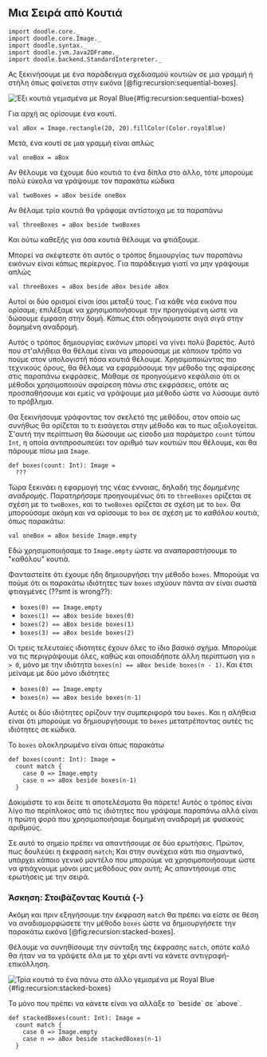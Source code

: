 ## Μια Σειρά από Κουτιά

```tut:invisible
import doodle.core._
import doodle.core.Image._
import doodle.syntax._
import doodle.jvm.Java2DFrame._
import doodle.backend.StandardInterpreter._
```

Ας ξεκινήσουμε με ένα παράδειγμα σχεδιασμού κουτιών σε μια γραμμή ή στήλη όπως φαίνεται στην εικόνα [@fig:recursion:sequential-boxes].

![Έξι κουτιά γεμισμένα με Royal Blue](./src/pages/recursion/sequential-boxes.pdf+svg){#fig:recursion:sequential-boxes}

Για αρχή ας ορίσουμε ένα κουτί.

```tut:book
val aBox = Image.rectangle(20, 20).fillColor(Color.royalBlue)
```

Μετά, ένα κουτί σε μια γραμμή είναι απλώς

```tut:book
val oneBox = aBox
```

Αν θέλουμε να έχουμε δύο κουτιά το ένα δίπλα στο άλλο, τότε μπορούμε πολύ εύκολα να γράψουμε τον παρακάτω κώδικα

```tut:book
val twoBoxes = aBox beside oneBox
```

Αν θέλαμε τρία κουτιά θα γράφαμε αντίστοιχα με τα παραπάνω

```tut:book
val threeBoxes = aBox beside twoBoxes
```

Και ούτω καθεξής για όσα κουτιά θέλουμε να φτιάξουμε.

Μπορεί να σκέφτεστε ότι αυτός ο τρόπος δημιουργίας των παραπάνω εικόνων είναι κάπως περίεργος.
Για παράδειγμα γιατί να μην γράψουμε απλώς

```tut:book
val threeBoxes = aBox beside aBox beside aBox
```

Αυτοί οι δύο ορισμοί είναι ίσοι μεταξύ τους.
Για κάθε νέα εικόνα που ορίσαμε, επιλέξαμε να χρησιμοποιήσουμε την προηγούμενη ώστε να δώσουμε έμφαση στην δομή. Κάπως έτσι οδηγούμαστε σιγά σιγά στην δομημένη αναδρομή.

Αυτός ο τρόπος δημιουργίας εικόνων μπορεί να γίνει πολύ βαρετός.
Αυτό που στ'αλήθεια θα θέλαμε είναι να μπορούσαμε με κάποιον τρόπο να πούμε στον υπολογιστή πόσα κουτιά θέλουμε.
Χρησιμοποιώντας πιο τεχνικούς όρους, θα θέλαμε να εφαρμόσουμε την μέθοδο της αφαίρεσης στις παραπάνω εκφράσεις.
Μάθαμε σε προηγούμενο κεφάλαιο ότι οι μέθοδοι χρησιμοποιούν αφαίρεση πάνω στις εκφράσεις, οπότε ας προσπαθήσουμε και εμείς να γράψουμε μια μέθοδο ώστε να λύσουμε αυτό το πρόβλημα.

Θα ξεκινήσουμε γράφοντας τον σκελετό της μεθόδου, στον οποίο ως συνήθως θα ορίζεται το τι εισάγεται στην μέθοδο και το πως αξιολογείται.
Σ'αυτή την περίπτωση θα δώσουμε ως είσοδο μια παράμετρο `count` τύπου `Int`, η οποία αντιπροσωπεύει τον αριθμό των κουτιών που θέλουμε, και θα πάρουμε πίσω μια `Image`.

```tut:book
def boxes(count: Int): Image =
  ???
```

Τώρα ξεκινάει η εφαρμογή της νέας έννοιας, δηλαδή της *δομημένης αναδρομής*.
Παρατηρήσαμε προηγουμένως ότι το `threeBoxes` ορίζεται σε σχέση με το `twoBoxes`, και το `twoBoxes` ορίζεται σε σχέση με το `box`.
Θα μπορούσαμε ακόμη και να ορίσουμε το `box` σε σχέση με το *καθόλου* κουτιά, όπως παρακάτω:

```tut:book
val oneBox = aBox beside Image.empty
```

Εδώ χρησιμοποιήσαμε το `Image.empty` ώστε να αναπαραστήσουμε το "καθόλου" κουτιά.

Φανταστείτε ότι έχουμε ήδη δημιουργήσει την μέθοδο `boxes`.
Μπορούμε να πούμε ότι οι παρακάτω ιδιότητες των `boxes` ισχύουν πάντα αν είναι σωστά φτιαγμένες (??smt is wrong??):

- `boxes(0) == Image.empty`
- `boxes(1) == aBox beside boxes(0)`
- `boxes(2) == aBox beside boxes(1)`
- `boxes(3) == aBox beside boxes(2)`

Οι τρεις τελευταίες ιδιότητες έχουν όλες το ίδιο βασικό σχήμα.
Μπορούμε να τις περιγράψουμε όλες, καθώς και οποιαδήποτε άλλη περίπτωση για `n > 0`, μόνο με την ιδιότητα `boxes(n) == aBox beside boxes(n - 1)`.
Και έτσι μείναμε με δύο μόνο ιδιότητες

- `boxes(0) == Image.empty`
- `boxes(n) == aBox beside boxes(n-1)`

Αυτές οι δύο ιδιότητες ορίζουν την συμπεριφορά του `boxes`.
Και η αλήθεια είναι ότι μπορούμε να δημιουργήσουμε το `boxes` μετατρέποντας αυτές τις ιδιότητες σε κώδικα.

Το `boxes` ολοκληρωμένο είναι όπως παρακάτω

```tut:book
def boxes(count: Int): Image =
  count match {
    case 0 => Image.empty
    case n => aBox beside boxes(n-1)
  }
```

Δοκιμάστε το και δείτε τι αποτελέσματα θα πάρετε!
Αυτός ο τρόπος είναι λίγο πιο περίπλοκος από τις ιδιότητες που γράψαμε παραπάνω αλλά είναι η πρώτη φορά που χρησιμοποιήσαμε δομημένη αναδρομή με φυσικούς αριθμούς.

Σε αυτό το σημείο πρέπει να απαντήσουμε σε δύο ερωτήσεις.
Πρώτον, πως δουλεύει η έκφραση `match`;
Και στην συνέχεια κάτι πιο σημαντικό, υπάρχει κάποιο γενικό μοντέλο που μπορούμε να χρησιμοποιήσουμε ώστε να φτιάχνουμε μόνοι μας μεθόδους σαν αυτή;
Ας απαντήσουμε στις ερωτήσεις με την σειρά.

### Άσκηση: Στοιβάζοντας Κουτιά {-}

Ακόμη και πριν εξηγήσουμε την έκφραση `match` θα πρέπει να είστε σε θέση να αναδιαμορφώσετε την μέθοδο `boxes` ώστε να δημιουργήσετε την παρακάτω εικόνα [@fig:recursion:stacked-boxes].

Θέλουμε να συνηθίσουμε την σύνταξη της έκφρασης `match`, οπότε καλό θα ήταν να τα γράψετε όλα με το χέρι αντί να κάνετε αντιγραφή-επικόλληση.

![Τρία κουτιά το ένα πάνω στο άλλο γεμισμένα με Royal Blue](./src/pages/recursion/sequential-boxes.pdf+svg){#fig:recursion:stacked-boxes}

<div class="solution">
Το μόνο που πρέπει να κάνετε είναι να αλλάξε το `beside` σε `above`.

```tut:book
def stackedBoxes(count: Int): Image =
  count match {
    case 0 => Image.empty
    case n => aBox beside stackedBoxes(n-1)
  }
```
</div>
